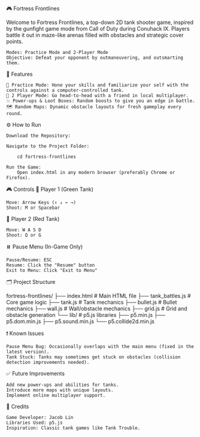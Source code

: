 🎮 Fortress Frontlines

Welcome to Fortress Frontlines, a top-down 2D tank shooter game, inspired by the gunfight game mode from Call of Duty during Conuhack IX. Players battle it out in maze-like arenas filled with obstacles and strategic cover points.

    Modes: Practice Mode and 2-Player Mode
    Objective: Defeat your opponent by outmaneuvering, and outsmarting them.

🚀 Features

    🎯 Practice Mode: Hone your skills and familiarize your self with the controls against a computer-controlled tank.
    👫 2 Player Mode: Go head-to-head with a friend in local multiplayer.
    💥 Power-ups & Loot Boxes: Random boosts to give you an edge in battle.
    🗺️ Random Maps: Dynamic obstacle layouts for fresh gameplay every round.

⚙️ How to Run

    Download the Repository:

    Navigate to the Project Folder:

        cd fortress-frontlines

    Run the Game:
        Open index.html in any modern browser (preferably Chrome or Firefox).

🎮 Controls
🚗 Player 1 (Green Tank)

    Move: Arrow Keys (↑ ↓ ← →)
    Shoot: M or Spacebar

🔴 Player 2 (Red Tank)

    Move: W A S D
    Shoot: Q or G

⏸️ Pause Menu (In-Game Only)

    Pause/Resume: ESC
    Resume: Click the "Resume" button
    Exit to Menu: Click "Exit to Menu"

🗂️ Project Structure

fortress-frontlines/
├── index.html              # Main HTML file
├── tank_battles.js         # Core game logic
├── tank.js                 # Tank mechanics
├── bullet.js               # Bullet mechanics
├── wall.js                 # Wall/obstacle mechanics
├── grid.js                 # Grid and obstacle generation
└── lib/                    # p5.js libraries
    ├── p5.min.js
    ├── p5.dom.min.js
    ├── p5.sound.min.js
    └── p5.collide2d.min.js

❗ Known Issues

    Pause Menu Bug: Occasionally overlaps with the main menu (fixed in the latest version).
    Tank Stuck: Tanks may sometimes get stuck on obstacles (collision detection improvements needed).

✅ Future Improvements

    Add new power-ups and abilities for tanks.
    Introduce more maps with unique layouts.
    Implement online multiplayer support.

👤 Credits

    Game Developer: Jacob Lin
    Libraries Used: p5.js
    Inspiration: Classic tank games like Tank Trouble.